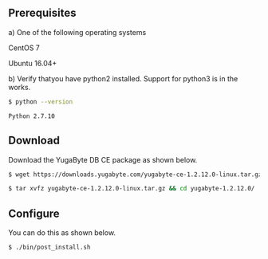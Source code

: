 ## Prerequisites

a) One of the following operating systems

<i class="icon-centos"></i> CentOS 7 

<i class="icon-ubuntu"></i> Ubuntu 16.04+

b) Verify thatyou have python2 installed. Support for python3 is in the works.

```sh
$ python --version
```

```
Python 2.7.10
```

## Download

Download the YugaByte DB CE package as shown below.

```sh
$ wget https://downloads.yugabyte.com/yugabyte-ce-1.2.12.0-linux.tar.gz
```

```sh
$ tar xvfz yugabyte-ce-1.2.12.0-linux.tar.gz && cd yugabyte-1.2.12.0/
```

## Configure

You can do this as shown below.

```sh
$ ./bin/post_install.sh
```
